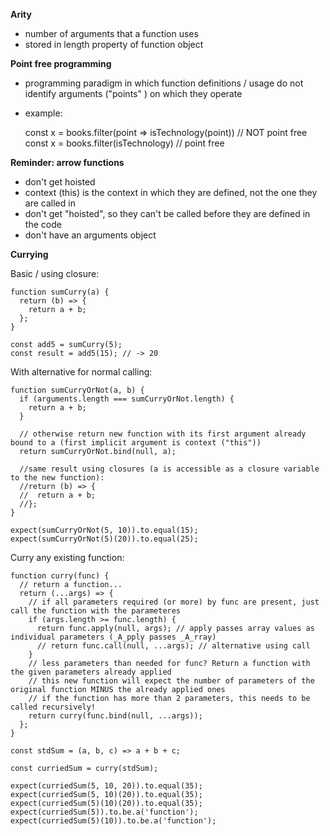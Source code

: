 **Arity**
- number of arguments that a function uses
- stored in length property of function object

**Point free programming**
- programming paradigm in which function definitions / usage do not identify arguments ("points" ) on which they operate
- example:
  
    const x = books.filter(point => isTechnology(point)) // NOT point free
    const x = books.filter(isTechnology) // point free

**Reminder: arrow functions**
- don't get hoisted
- context (this) is the context in which they are defined, not the one they are called in
- don't get "hoisted", so they can't be called before they are defined in the code
- don't have an arguments object

**Currying**

Basic / using closure:

    function sumCurry(a) {
      return (b) => {
        return a + b;
      };
    }

    const add5 = sumCurry(5);
    const result = add5(15); // -> 20


With alternative for normal calling:

    function sumCurryOrNot(a, b) {
      if (arguments.length === sumCurryOrNot.length) {
        return a + b;
      }

      // otherwise return new function with its first argument already bound to a (first implicit argument is context ("this"))
      return sumCurryOrNot.bind(null, a);

      //same result using closures (a is accessible as a closure variable to the new function):
      //return (b) => {
      //  return a + b;
      //};
    }

    expect(sumCurryOrNot(5, 10)).to.equal(15);
    expect(sumCurryOrNot(5)(20)).to.equal(25);

Curry any existing function:

    function curry(func) {
      // return a function...
      return (...args) => {
        // if all parameters required (or more) by func are present, just call the function with the parameteres
        if (args.length >= func.length) {
          return func.apply(null, args); // apply passes array values as individual parameters (_A_pply passes _A_rray)
          // return func.call(null, ...args); // alternative using call
        }
        // less parameters than needed for func? Return a function with the given parameters already applied
        // this new function will expect the number of parameters of the original function MINUS the already applied ones
        // if the function has more than 2 parameters, this needs to be called recursively!
        return curry(func.bind(null, ...args));
      };
    }

    const stdSum = (a, b, c) => a + b + c;

    const curriedSum = curry(stdSum);

    expect(curriedSum(5, 10, 20)).to.equal(35);
    expect(curriedSum(5, 10)(20)).to.equal(35);
    expect(curriedSum(5)(10)(20)).to.equal(35);
    expect(curriedSum(5)).to.be.a('function');
    expect(curriedSum(5)(10)).to.be.a('function');
